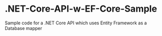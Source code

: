 # .NET-Core-API-w-EF-Core-Sample
Sample code for a .NET Core API which uses Entity Framework as a Database mapper
